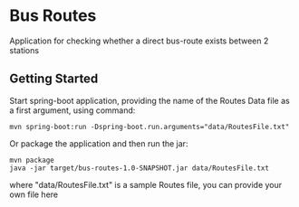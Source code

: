 # Bus Routes

Application for checking whether a direct bus-route exists between 2 stations

## Getting Started

Start spring-boot application, providing the name of the Routes Data file as a first argument, using command:
```
mvn spring-boot:run -Dspring-boot.run.arguments="data/RoutesFile.txt"
```

Or package the application and then run the jar:
```
mvn package
java -jar target/bus-routes-1.0-SNAPSHOT.jar data/RoutesFile.txt
```
where "data/RoutesFile.txt" is a sample Routes file, you can provide your own file here
